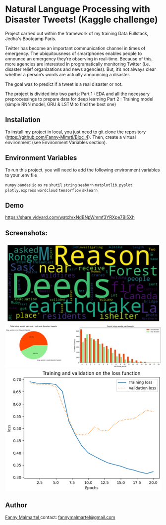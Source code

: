 
# Natural Language Processing with Disaster Tweets! (Kaggle challenge)

Project carried out within the framework of my training Data Fullstack, Jedha's Bootcamp Paris. 

Twitter has become an important communication channel in times of emergency.
The ubiquitousness of smartphones enables people to announce an emergency they’re observing in real-time. Because of this, more agencies are interested in programatically monitoring Twitter (i.e. disaster relief organizations and news agencies).
But, it’s not always clear whether a person’s words are actually announcing a disaster. 

The goal was to predict if a tweet is a real disaster or not. 

The project is divided into two parts:
Part 1 : EDA and all the necessary preprocessings to prepare data for deep learning
Part 2 : Training model (simple RNN model, GRU & LSTM to find the best one)











## Installation

To install my project in local, you just need to git clone the repository (https://github.com/Fanny-Mlmrtl/Bloc_4). Then, create a virtual environment (see Environment Variables section).

    
## Environment Variables

To run this project, you will need to add the following environment variables to your .env file

`numpy`
`pandas`
`io`
`os`
`re`
`shutil`
`string`
`seaborn`
`matplotlib.pyplot`
`plotly.express`
`wordcloud`
`tensorflow`
`sklearn`





## Demo

https://share.vidyard.com/watch/xNdBNpWmmf3YRXpe7Bi5Xh



## Screenshots: 

!["Wordcloud"](https://github.com/Fanny-Mlmrtl/Bloc_4/blob/main/Wordcloud.png)
!["Stop words per kind of tweets"](https://github.com/Fanny-Mlmrtl/Bloc_4/blob/main/Stop%20words%20per%20kind%20of%20tweet.png)
!["Training and validation on the loss function"](https://github.com/Fanny-Mlmrtl/Bloc_4/blob/main/Training%20and%20validation%20on%20the%20loss%20function.png)
## Author

[Fanny Malmartel ](https://github.com/Fanny-Mlmrtl)
contact: fannymalmartel@gmail.com


